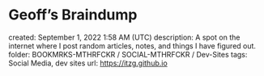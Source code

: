 # Geoff’s Braindump

created: September 1, 2022 1:58 AM (UTC)
description: A spot on the internet where I post random articles, notes, and things I have figured out.
folder: BOOKMRKS-MTHRFCKR / SOCIAL-MTHRFCKR / Dev-Sites
tags: Social Media, dev sites
url: https://itzg.github.io